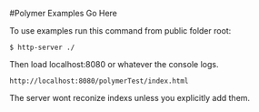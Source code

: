 #Polymer Examples Go Here

To use examples run this command from public folder root:
```
$ http-server ./
```

Then load localhost:8080 or whatever the console logs.
```
http://localhost:8080/polymerTest/index.html
```

The server wont reconize indexs unless you explicitly add them.




